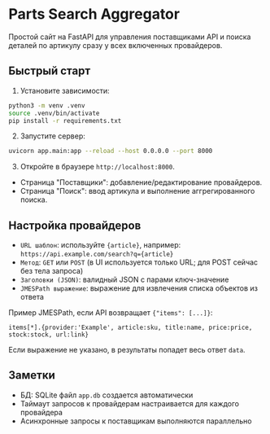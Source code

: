 # Parts Search Aggregator

Простой сайт на FastAPI для управления поставщиками API и поиска деталей по артикулу сразу у всех включенных провайдеров.

## Быстрый старт

1. Установите зависимости:

```bash
python3 -m venv .venv
source .venv/bin/activate
pip install -r requirements.txt
```

2. Запустите сервер:

```bash
uvicorn app.main:app --reload --host 0.0.0.0 --port 8000
```

3. Откройте в браузере `http://localhost:8000`.

- Страница "Поставщики": добавление/редактирование провайдеров.
- Страница "Поиск": ввод артикула и выполнение аггрегированного поиска.

## Настройка провайдеров

- `URL шаблон`: используйте `{article}`, например: `https://api.example.com/search?q={article}`
- `Метод`: `GET` или `POST` (в UI используется только URL; для POST сейчас без тела запроса)
- `Заголовки (JSON)`: валидный JSON с парами ключ-значение
- `JMESPath выражение`: выражение для извлечения списка объектов из ответа

Пример JMESPath, если API возвращает `{"items": [...]}`:

```
items[*].{provider:'Example', article:sku, title:name, price:price, stock:stock, url:link}
```

Если выражение не указано, в результаты попадет весь ответ `data`.

## Заметки

- БД: SQLite файл `app.db` создается автоматически
- Таймаут запросов к провайдерам настраивается для каждого провайдера
- Асинхронные запросы к поставщикам выполняются параллельно